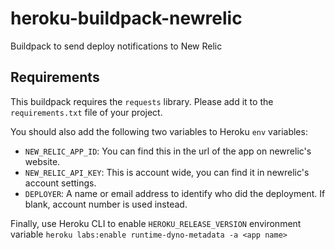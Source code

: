 # heroku-buildpack-newrelic
Buildpack to send deploy notifications to New Relic

## Requirements

This buildpack requires the `requests` library. Please add it to the `requirements.txt` file of your project.

You should also add the following two variables to Heroku `env` variables:

- `NEW_RELIC_APP_ID`: You can find this in the url of the app on newrelic's website.
- `NEW_RELIC_API_KEY`: This is account wide, you can find it in newrelic's account settings.
- `DEPLOYER`: A name or email address to identify who did the deployment.  If blank, account number is used instead.

Finally, use Heroku CLI to enable `HEROKU_RELEASE_VERSION` environment variable
`heroku labs:enable runtime-dyno-metadata -a <app name>`
